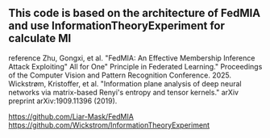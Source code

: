 ## This code is based on the architecture of FedMIA and use InformationTheoryExperiment for calculate MI
reference 
Zhu, Gongxi, et al. "FedMIA: An Effective Membership Inference Attack Exploiting" All for One" Principle in Federated Learning." Proceedings of the Computer Vision and Pattern Recognition Conference. 2025.
Wickstrøm, Kristoffer, et al. "Information plane analysis of deep neural networks via matrix-based Renyi's entropy and tensor kernels." arXiv preprint arXiv:1909.11396 (2019).


https://github.com/Liar-Mask/FedMIA
https://github.com/Wickstrom/InformationTheoryExperiment
